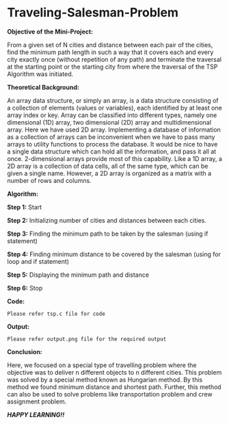 # Traveling-Salesman-Problem


**Objective of the Mini-Project:**

From a given set of N cities and distance between each pair of the cities, find the minimum path length in such a way that it covers each and every city exactly once (without repetition of any path) and terminate the traversal at the starting point or the starting city from where the traversal of the TSP Algorithm was initiated.


**Theoretical Background:**

An array data structure, or simply an array, is a data structure consisting of a collection of elements (values or variables), each identified by at least one array index or key. Array can be classified into different types, namely one dimensional (1D) array, two dimensional (2D) array and multidimensional array. Here we have used 2D array.
Implementing a database of information as a collection of arrays can be inconvenient when we have to pass many arrays to utility functions to process the database. It would be nice to have a single data structure which can hold all the information, and pass it all at once. 2-dimensional arrays provide most of this capability. Like a 1D array, a 2D array is a collection of data cells, all of the same type, which can be given a single name. However, a 2D array is organized as a matrix with a number of rows and columns.


**Algorithm:**

**Step 1:** Start

**Step 2:** Initializing number of cities and distances between each cities.

**Step 3:** Finding the minimum path to be taken by the salesman (using if statement)

**Step 4:** Finding minimum distance to be covered by the salesman (using for loop and if statement)

**Step 5:** Displaying the minimum path and distance

**Step 6:** Stop


**Code:**

    Please refer tsp.c file for code

**Output:**

    Please refer output.png file for the required output

**Conclusion:**

Here, we focused on a special type of travelling problem where the objective was to deliver n different objects to n different cities. This problem was solved by a special method known as Hungarian method. By this method we found minimum distance and shortest path. Further, this method can also be used to solve problems like transportation problem and crew assignment problem.



***HAPPY LEARNING!!***
